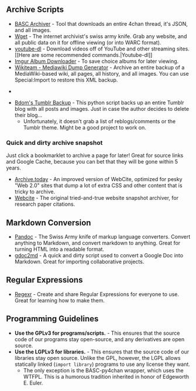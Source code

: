 ## Archive Scripts

* [BASC Archiver](https://github.com/bibanon/BASC-Archiver) - Tool that downloads an entire 4chan thread, it's JSON, and all images.
* [Wget](http://github.com/baslqc/baslqc/wiki/Wget) - The internet archivist's swiss army knife. Grab any website, and all public data on it for offline viewing (or into WARC format).
* [youtube-dl](https://github.com/rg3/youtube-dl) - Download videos off of YouTube and other streaming sites. [[Here are some recommended commands.|Youtube-dl]]
* [Imgur Album Downloader](https://github.com/alexgisby/imgur-album-downloader) - To save choice albums for later viewing.
* [Wikiteam - Mediawiki Dump Generator](http://archiveteam.org/index.php?title=WikiTeam#Tools_and_source_code) - Archive an entire backup of a MediaWiki-based wiki, all pages, all history, and all images. You can use Special:Import to restore this XML backup.
* ~~~[Plowshare](https://github.com/plowshare/plowshare) - Oh no! Was OP a faggot and gave you 10 split Mediafire links? Not to worry, you can use this automated download script to scrape from any download site in an automated manner. Though sometimes, you'll still have to solve captchas.~~~404'ed
* [Bdom's Tumblr Backup](https://github.com/bdoms/tumblr_backup) - This python script backs up an entire Tumblr blog with all posts and images. Just in case the author decides to delete their blog...
  * Unfortunately, it doesn't grab a list of reblogs/comments or the Tumblr theme. Might be a good project to work on.

### Quick and dirty archive snapshot

Just click a bookmarklet to archive a page for later! Great for source links and Google Cache, because you can bet that they will be gone within 5 years.

* [Archive.today](http://archive.today/) - An improved version of WebCite, optimized for pesky "Web 2.0" sites that dump a lot of extra CSS and other content that is tricky to archive.
* [Webcite](http://webcite.org) - The original tried-and-true website snapshot archiver, for research paper citations.

## Markdown Conversion

* [Pandoc](http://johnmacfarlane.net/pandoc/) - The Swiss Army knife of markup language converters. Convert anything to Markdown, and convert markdown to anything. Great for turning HTML into a readable format.
* [gdoc2md](http://lifehacker.com/this-script-converts-google-documents-to-markdown-for-e-511746113) - A quick and dirty script used to convert a Google Doc into Markdown. Great for importing collaborative projects.

## Regular Expressions

* [Regexr](http://www.regexr.com/) - Create and share Regular Expressions for everyone to use. Great for learning how to make them.

## Programming Guidelines

* **Use the GPLv3 for programs/scripts.** - This ensures that the source code of our programs stay open-source, and any derivatives are open source.
* **Use the LGPLv3 for libraries.** - This ensures that the source code of our libraries stay open source. Unlike the GPL, however, the LGPL allows statically linked (`import library`) programs to use any license they want.
  * The only exception is the BASC-py4chan wrapper, which uses the WTFPL. This is a humorous tradition inherited in honor of Edgeworth E. Euler.